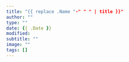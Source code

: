 ```yaml
---
title: "{{ replace .Name "-" " " | title }}"
author: ""
type: ""
date: {{ .Date }}
modified: 
subtitle: ""
image: ""
tags: []
---
```

